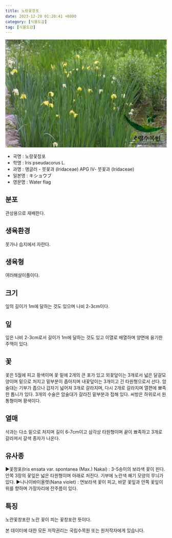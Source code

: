 ```yaml
---
title: 노랑꽃창포
date: 2023-12-20 01:20:41 +0800
category: [식물도감]
tag: [식물도감]
---
```




![노랑꽃창포](/assets/img/fileUpload/plants/basic/Iridaceae/Iris/15243/1_th2.JPG)
- 국명 : 노랑꽃창포
- 학명 : Iris pseudacorus L.
- 과명 : 앵글러 - 붓꽃과 (Iridaceae) APG Ⅳ- 붓꽃과 (Iridaceae)
- 일본명 : キショウブ
- 영문명 : Water flag


## 분포
관상용으로 재배한다.
## 생육환경
못가나 습지에서 자란다.
## 생육형
여러해살이풀이다.
## 크기
잎의 길이가 1m에 달하는 것도 있으며 나비 2-3cm이다.
## 잎
잎은 나비 2-3cm로서 길이가 1m에 달하는 것도 있고 이열로 배열하며 양면에 융기한 주맥이 있다.
## 꽃
꽃은 5월에 피고 황색이며 꽃 밑에 2개의 큰 포가 있고 외꽃덮이는 3개로서 넓은 달걀모양이며 밑으로 처지고 밑부분이 좁아지며 내꽃덮이는 3개이고 긴 타원형으로서 선다. 암술대는 기부가 좁으나 갑자기 넓어져 3개로 갈라지며, 다시 2개로 갈라지며 열편에 뾰족한 톱니가 있다. 3개의 수술은 암술대가 갈라진 밑부분과 접해 있다. 씨방은 하위로서 원통형이며 황색이다.
## 열매
삭과는 다소 밑으로 처지며 길이 6-7cm이고 삼각상 타원형이며 끝이 뾰족하고 3개로 갈라져서 갈색 종자가 나온다.
## 유사종
▶꽃창포(Iris ensata var. spontanea (Max.) Nakai) : 3-5송이의 보라색 꽃이 핀다. 안쪽 3장의 꽃잎은 넓은 타원형이며 아래로 처진다. 기부에 노란색 쐐기 모양의 무늬가 있다.
▶나나이바이올렛(Nana violet) : 연보라색 꽃이 피고, 바깥 꽃잎과 안쪽 꽃잎이 위를 향하며 가장자리에 잔주름이 있다.
## 특징
노란꽃창포란 노란 꽃이 피는 꽃창포란 뜻이다.






본 데이터에 대한 모든 저작권리는 국립수목원 또는 원저작자에게 있습니다.
